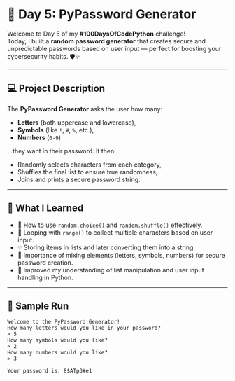 # 🔐 Day 5: PyPassword Generator

Welcome to Day 5 of my **#100DaysOfCodePython** challenge!  
Today, I built a **random password generator** that creates secure and unpredictable passwords based on user input — perfect for boosting your cybersecurity habits. 🛡️✨

---

## 💻 Project Description

The **PyPassword Generator** asks the user how many:
- **Letters** (both uppercase and lowercase),
- **Symbols** (like `!`, `#`, `%`, etc.),
- **Numbers** (`0-9`)

...they want in their password. It then:
- Randomly selects characters from each category,
- Shuffles the final list to ensure true randomness,
- Joins and prints a secure password string.

---

## 🧠 What I Learned

- 🎲 How to use `random.choice()` and `random.shuffle()` effectively.
- 🔁 Looping with `range()` to collect multiple characters based on user input.
- 💡 Storing items in lists and later converting them into a string.
- 🧪 Importance of mixing elements (letters, symbols, numbers) for secure password creation.
- 👀 Improved my understanding of list manipulation and user input handling in Python.

---

## 🧪 Sample Run

```text
Welcome to the PyPassword Generator!
How many letters would you like in your password?
> 5
How many symbols would you like?
> 2
How many numbers would you like?
> 3

Your password is: 8$ATp3#e1

